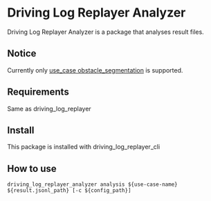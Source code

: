 # Driving Log Replayer Analyzer

Driving Log Replayer Analyzer is a package that analyses result files.

## Notice

Currently only [use_case obstacle_segmentation](https://github.com/tier4/driving_log_replayer/blob/main/docs/use_case/obstacle_segmentation.ja.md) is supported.

## Requirements

Same as driving_log_replayer

## Install

This package is installed with driving_log_replayer_cli

## How to use

```shell
driving_log_replayer_analyzer analysis ${use-case-name} ${result.jsonl_path} [-c ${config_path}]
```
